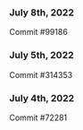### July 8th, 2022

Commit #99186

### July 5th, 2022

Commit #314353


### July 4th, 2022

Commit #72281

